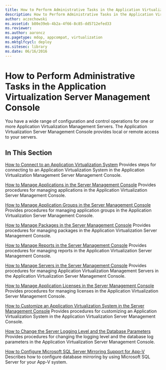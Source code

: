 ```yaml
---
title: How to Perform Administrative Tasks in the Application Virtualization Server Management Console
description: How to Perform Administrative Tasks in the Application Virtualization Server Management Console
author: aczechowski
ms.assetid: b80e39eb-4b2a-4f66-8c85-dd5712efed33
ms.reviewer:
ms.author: aaroncz
ms.pagetype: mdop, appcompat, virtualization
ms.mktglfcycl: deploy
ms.sitesec: library
ms.date: 06/16/2016
---
```



# How to Perform Administrative Tasks in the Application Virtualization Server Management Console


You have a wide range of configuration and control operations for one or more Application Virtualization Management Servers. The Application Virtualization Server Management Console provides local or remote access to your servers.

## In This Section


<a href="" id="how-to-connect-to-an-application-virtualization-system"></a>[How to Connect to an Application Virtualization System](how-to-connect-to-an-application-virtualization-system.md)
Provides steps for connecting to an Application Virtualization System in the Application Virtualization Management Server Management Console.

<a href="" id="how-to-manage-applications-in-the-server-management-console"></a>[How to Manage Applications in the Server Management Console](how-to-manage-applications-in-the-server-management-console.md)
Provides procedures for managing applications in the Application Virtualization Server Management Console.

<a href="" id="how-to-manage-application-groups-in-the-server-management-console"></a>[How to Manage Application Groups in the Server Management Console](how-to-manage-application-groups-in-the-server-management-console.md)
Provides procedures for managing application groups in the Application Virtualization Server Management Console.

<a href="" id="how-to-manage-packages-in-the-server-management-console"></a>[How to Manage Packages in the Server Management Console](how-to-manage-packages-in-the-server-management-console.md)
Provides procedures for managing packages in the Application Virtualization Server Management Console.

<a href="" id="how-to-manage-reports-in-the-server-management-console"></a>[How to Manage Reports in the Server Management Console](how-to-manage-reports-in-the-server-management-console.md)
Provides procedures for managing reports in the Application Virtualization Server Management Console.

<a href="" id="how-to-manage-servers-in-the-server-management-console"></a>[How to Manage Servers in the Server Management Console](how-to-manage-servers-in-the-server-management-console.md)
Provides procedures for managing Application Virtualization Management Servers in the Application Virtualization Server Management Console.

<a href="" id="how-to-manage-application-licenses-in-the-server-management-console"></a>[How to Manage Application Licenses in the Server Management Console](how-to-manage-application-licenses-in-the-server-management-console.md)
Provides procedures for managing licenses in the Application Virtualization Server Management Console.

<a href="" id="how-to-customize-an-application-virtualization-system-in-the-server-management-console"></a>[How to Customize an Application Virtualization System in the Server Management Console](how-to-customize-an-application-virtualization-system-in-the-server-management-console.md)
Provides procedures for customizing an Application Virtualization System in the Application Virtualization Server Management Console.

<a href="" id="how-to-change-the-server-logging-level-and-the-database-parameters"></a>[How to Change the Server Logging Level and the Database Parameters](how-to-change-the-server-logging-level-and-the-database-parameters.md)
Provides procedures for changing the logging level and the database log parameters in the Application Virtualization Server Management Console.

<a href="" id="how-to-configure-microsoft-sql-server-mirroring-support-for-app-v"></a>[How to Configure Microsoft SQL Server Mirroring Support for App-V](how-to-configure-microsoft-sql-server-mirroring-support-for-app-v.md)
Describes how to configure database mirroring by using Microsoft SQL Server for your App-V system.

 

 






